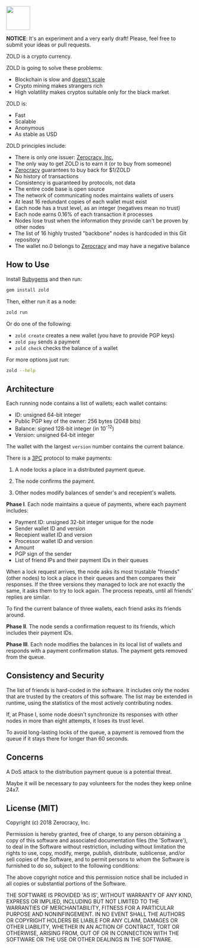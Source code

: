 <img src="http://www.zold.io/logo.svg" width="64px" height="64px"/>

**NOTICE**: It's an experiment and a very early draft! Please, feel free to
submit your ideas or pull requests.

ZOLD is a crypto currency.

ZOLD is going to solve these problems:

  * Blockchain is slow and [doesn't scale](https://en.wikipedia.org/wiki/Bitcoin_scalability_problem)
  * Crypto mining makes strangers rich
  * High volatility makes cryptos suitable only for the black market

ZOLD is:

  * Fast
  * Scalable
  * Anonymous
  * As stable as USD

ZOLD principles include:

  * There is only one issuer: [Zerocracy, Inc.](http://www.zerocracy.com)
  * The only way to get ZOLD is to earn it (or to buy from someone)
  * [Zerocracy](http://www.zerocracy.com) guarantees to buy back for $1/ZOLD
  * No history of transactions
  * Consistency is guaranteed by protocols, not data
  * The entire code base is open source
  * The network of communicating nodes maintains wallets of users
  * At least 16 redundant copies of each wallet must exist
  * Each node has a trust level, as an integer (negatives mean no trust)
  * Each node earns 0.16% of each transaction it processes
  * Nodes lose trust when the information they provide can't be proven by other nodes
  * The list of 16 highly trusted "backbone" nodes is hardcoded in this Git repository
  * The wallet no.0 belongs to [Zerocracy](http://www.zerocracy.com) and may have a negative balance

## How to Use

Install [Rubygems](https://rubygems.org/pages/download) and then run:

```bash
gem install zold
```

Then, either run it as a node:

```bash
zold run
```

Or do one of the following:

  * `zold create` creates a new wallet (you have to provide PGP keys)
  * `zold pay` sends a payment
  * `zold check` checks the balance of a wallet

For more options just run:

```bash
zold --help
```

## Architecture

Each running node contains a list of wallets; each wallet contains:

  * ID: unsigned 64-bit integer
  * Public PGP key of the owner: 256 bytes (2048 bits)
  * Balance: signed 128-bit integer (in 10<sup>-12</sup>)
  * Version: unsigned 64-bit integer

The wallet with the largest `version` number contains the current balance.

There is a [3PC](https://en.wikipedia.org/wiki/Three-phase_commit_protocol)
protocol to make payments:

  1. A node locks a place in a distributed payment queue.

  2. The node confirms the payment.

  3. Other nodes modify balances of sender's and recepient's wallets.

**Phase I**.
Each node maintains a queue of payments, where each payment includes:

  * Payment ID: unsigned 32-bit integer unique for the node
  * Sender wallet ID and version
  * Recepient wallet ID and version
  * Processor wallet ID and version
  * Amount
  * PGP sign of the sender
  * List of friend IPs and their payment IDs in their queues

When a lock request arrives, the node asks its most trustable "friends" (other nodes) to
lock a place in their queues and then compares their responses. If the three versions
they managed to lock are not exactly the same, it asks them
to try to lock again. The process repeats, until all friends' replies are similar.

To find the current balance of three wallets, each friend asks its friends around.

**Phase II**.
The node sends a confirmation request to its friends, which includes
their payment IDs.

**Phase III**.
Each node modifies the balances in its local list of wallets and responds
with a payment confirmation status. The payment gets removed from the queue.

## Consistency and Security

The list of friends is hard-coded in the software. It includes only the
nodes that are trusted by the creators of this software. The list may be
extended in runtime, using the statistics of the most actively contributing
nodes.

If, at Phase I, some node doesn't synchronize its responses with other
nodes in more than eight attempts, it loses its trust level.

To avoid long-lasting locks of the queue, a payment is removed from the
queue if it stays there for longer than 60 seconds.

## Concerns

A DoS attack to the distribution payment queue is a potential threat.

Maybe it will be necessary to pay volunteers for the nodes they
keep online 24x7.

## License (MIT)

Copyright (c) 2018 Zerocracy, Inc.

Permission is hereby granted, free of charge, to any person obtaining a copy
of this software and associated documentation files (the 'Software'), to deal
in the Software without restriction, including without limitation the rights
to use, copy, modify, merge, publish, distribute, sublicense, and/or sell
copies of the Software, and to permit persons to whom the Software is
furnished to do so, subject to the following conditions:

The above copyright notice and this permission notice shall be included in all
copies or substantial portions of the Software.

THE SOFTWARE IS PROVIDED 'AS IS', WITHOUT WARRANTY OF ANY KIND, EXPRESS OR
IMPLIED, INCLUDING BUT NOT LIMITED TO THE WARRANTIES OF MERCHANTABILITY,
FITNESS FOR A PARTICULAR PURPOSE AND NONINFINGEMENT. IN NO EVENT SHALL THE
AUTHORS OR COPYRIGHT HOLDERS BE LIABLE FOR ANY CLAIM, DAMAGES OR OTHER
LIABILITY, WHETHER IN AN ACTION OF CONTRACT, TORT OR OTHERWISE, ARISING FROM,
OUT OF OR IN CONNECTION WITH THE SOFTWARE OR THE USE OR OTHER DEALINGS IN THE
SOFTWARE.

